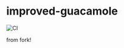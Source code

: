 # improved-guacamole

![CI](https://github.com/rsese/improved-guacamole/workflows/.github/workflows/main.yml/badge.svg)

from fork!
